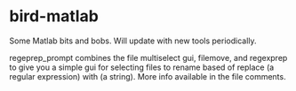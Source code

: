 bird-matlab
===========

Some Matlab bits and bobs. Will update with new tools periodically.

regeprep_prompt combines the file multiselect gui, filemove, and regexprep to give you a simple gui for selecting files to rename based of replace (a regular expression) with (a string). More info available in the file comments.
